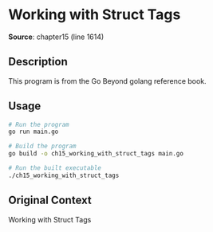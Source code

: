 # Working with Struct Tags

**Source**: chapter15 (line 1614)

## Description

This program is from the Go Beyond golang reference book.

## Usage

```bash
# Run the program
go run main.go

# Build the program
go build -o ch15_working_with_struct_tags main.go

# Run the built executable
./ch15_working_with_struct_tags
```

## Original Context

Working with Struct Tags
